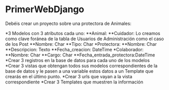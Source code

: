 # PrimerWebDjango
Debéis crear un proyecto sobre una protectora de Animales:

*3 Modelos con 3 atributos cada uno:
    **Animal:
    **Cuidador: Lo creamos como clave foránea de la tabla de Usuarios de Administración como el caso de los Post
    **Nombre: Char
    **Tipo: Char
*Protectora:
    **Nombre: Char
    **Descripcion: Texto
    **Fecha_creacion: DateTime
*Colaborador:
    **Nombre: Char
    **Cargo: Char
    **Fecha_entrada_protectora:DateTime
*Crear 3 registros en la base de datos para cada uno de los modelos
*Crear 3 vistas que obtengan todos sus modelos correspondientes de la base de datos y le pasen a una variable estos datos a un Template que crearás en el último punto.
*Crear 3 urls que vayan a la vista correspondiente
*Crear 3 Templates que muestren la información

